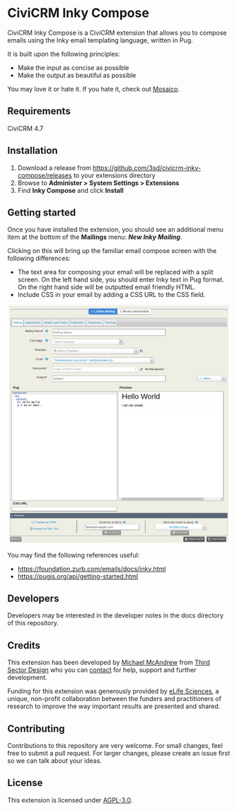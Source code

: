 # CiviCRM Inky Compose

CiviCRM Inky Compose is a CiviCRM extension that allows you to compose emails using the Inky email templating language, written in Pug.

It is built upon the following principles:

* Make the input as concise as possible
* Make the output as beautiful as possible

You may love it or hate it.  If you hate it, check out [Mosaico](https://civicrm.org/extensions/email-template-builder).

## Requirements

CiviCRM 4.7

## Installation

1. Download a release from https://github.com/3sd/civicrm-inky-compose/releases to your extensions directory
2. Browse to **Administer > System Settings > Extensions**
3. Find **Inky Compose** and click **Install**

## Getting started

Once you have installed the extension, you should see an additional menu item at the bottom of the **Mailings** menu: ***New Inky Mailing***.

Clicking on this will bring up the familiar email compose screen with the following differences:

* The text area for composing your email will be replaced with a split screen. On the left hand side, you should enter Inky text in Pug format. On the right hand side will be outputted email friendly HTML.
* Include CSS in your email by adding a CSS URL to the CSS field.

![screenshot](docs/screenshot.png)

You may find the following references useful:

* https://foundation.zurb.com/emails/docs/inky.html
* https://pugjs.org/api/getting-started.html

## Developers

Developers may be interested in the developer notes in the docs directory of this repository.

## Credits

This extension has been developed by [Michael McAndrew](https://twitter.com/michaelmcandrew) from [Third Sector Design](https://thirdsectordesign.org/) who you can [contact](https://thirdsectordesign.org/contact) for help, support and further development.

Funding for this extension was generously provided by [eLife Sciences](https://elifesciences.org/), a unique, non-profit collaboration between the funders and practitioners of research to improve the way important results are presented and shared.

## Contributing

Contributions to this repository are very welcome. For small changes, feel free to submit a pull request. For larger changes, please create an issue first so we can talk about your ideas.

## License

This extension is licensed under [AGPL-3.0](LICENSE.txt).
